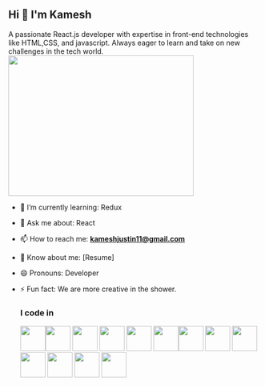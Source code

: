 ## Hi  👋 I'm Kamesh

A passionate React.js developer with expertise in front-end technologies like HTML,CSS, and javascript. Always eager to learn and take on new challenges in the tech world.<br>
<img align="center" width="370" height="280" src="https://github.com/user-attachments/assets/17400704-8164-40cb-b96b-9984038814e1"> <br>

- 🌱 I’m currently learning: Redux
- 💬 Ask me about: React
- 📫 How to reach me: **kameshjustin11@gmail.com**
- 📃 Know about me: [Resume]
- 😄 Pronouns: Developer
- ⚡ Fun fact: We are more creative in the shower.

  ### I code in
  <img height="50" width="50" src="https://img.icons8.com/?size=100&id=20909&format=png&color=000000"/><img height="50" width="50" src="https://img.icons8.com/?size=100&id=21278&format=png&color=000000"/> <img height="50" width="50" src="https://img.icons8.com/?size=100&id=108784&format=png&color=000000"/> <img heigth="50" width="50" src="https://img.icons8.com/?size=100&id=EzPCiQUqWWEa&format=png&color=000000"/> <img height="50" width="50" src="https://img.icons8.com/?size=100&id=wPohyHO_qO1a&format=png&color=000000"/> <img height="50" width="50" src="https://github.com/user-attachments/assets/6f0bd710-4dac-4a1c-8863-c411e2b4dfca"/><img height="50" width="50" src="https://github.com/user-attachments/assets/f332a8da-12c4-4665-9ded-8fca12612754"/>  <img height="50" width="50" src="https://github.com/user-attachments/assets/a3b421c3-4e03-4b74-acff-3f8b67bf6c6a"/>  <img height="50" width="50" src="https://github.com/user-attachments/assets/2014dca8-1c49-49c1-87bb-cb6593e8e4fb"/>  <img height="50" width="50" src="https://github.com/user-attachments/assets/ea8b00e1-3901-4a4d-87b5-21f3dee50a4f"/>   <img height="50" width="50" src="https://github.com/user-attachments/assets/95c8326a-c4c2-4cf8-935e-b93f85c0a097"/>  <img height="50" width="50" src="https://github.com/user-attachments/assets/9c5fe7b1-c86a-42a4-afe0-2b95c1d60043"/>   <img height="50" width="50" src="https://github.com/user-attachments/assets/9c5fe7b1-c86a-42a4-afe0-2b95c1d60043"/>  


